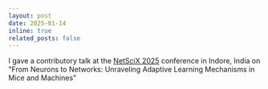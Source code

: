 ```yaml
---
layout: post
date: 2025-01-14
inline: true
related_posts: false
---
```


I gave a contributory talk at the [NetSciX 2025](https://netscix2025.iiti.ac.in/) conference in Indore, India on "From Neurons to Networks: Unraveling Adaptive Learning Mechanisms in Mice and Machines"
